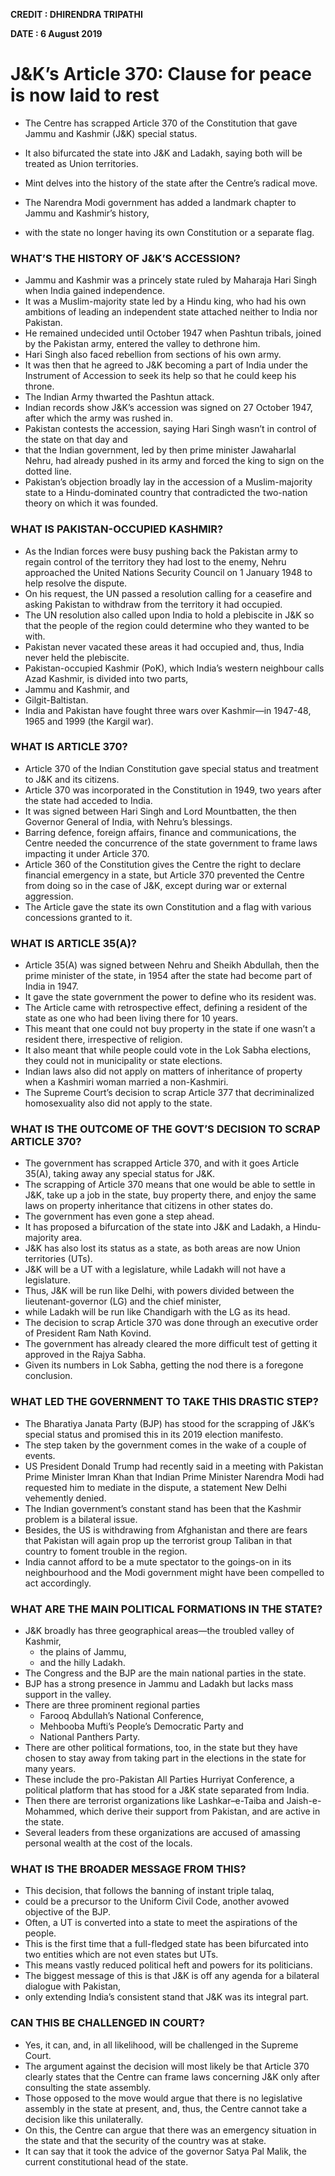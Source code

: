 **CREDIT : DHIRENDRA TRIPATHI**

**DATE : 6 August 2019**

# J&K’s Article 370: Clause for peace is now laid to rest
- The Centre has scrapped Article 370 of the Constitution that gave Jammu and Kashmir (J&K) special status.
- It also bifurcated the state into J&K and Ladakh, saying both will be treated as Union territories.
- Mint delves into the history of the state after the Centre’s radical move.


- The Narendra Modi government has added a landmark chapter to Jammu and Kashmir’s history,
- with the state no longer having its own Constitution or a separate flag.


### WHAT’S THE HISTORY OF J&K’S ACCESSION?
- Jammu and Kashmir was a princely state ruled by Maharaja Hari Singh when India gained independence.
- It was a Muslim-majority state led by a Hindu king, who had his own ambitions of leading an independent state attached neither to India nor Pakistan.
- He remained undecided until October 1947 when Pashtun tribals, joined by the Pakistan army, entered the valley to dethrone him.
- Hari Singh also faced rebellion from sections of his own army.
- It was then that he agreed to J&K becoming a part of India under the Instrument of Accession to seek its help so that he could keep his throne.
- The Indian Army thwarted the Pashtun attack.
- Indian records show J&K’s accession was signed on 27 October 1947, after which the army was rushed in.
- Pakistan contests the accession, saying Hari Singh wasn’t in control of the state on that day and
- that the Indian government, led by then prime minister Jawaharlal Nehru, had already pushed in its army and forced the king to sign on the dotted line.
- Pakistan’s objection broadly lay in the accession of a Muslim-majority state to a Hindu-dominated country that contradicted the two-nation theory on which it was founded.


### WHAT IS PAKISTAN-OCCUPIED KASHMIR?
-  As the Indian forces were busy pushing back the Pakistan army to regain control of the territory they had lost to the enemy, Nehru approached the United Nations Security Council on 1 January 1948 to help resolve the dispute.
-  On his request, the UN passed a resolution calling for a ceasefire and asking Pakistan to withdraw from the territory it had occupied.
-  The UN resolution also called upon India to hold a plebiscite in J&K so that the people of the region could determine who they wanted to be with.
-  Pakistan never vacated these areas it had occupied and, thus, India never held the plebiscite.
-  Pakistan-occupied Kashmir (PoK), which India’s western neighbour calls Azad Kashmir, is divided into two parts,
  -  Jammu and Kashmir, and 
  -  Gilgit-Baltistan. 
-  India and Pakistan have fought three wars over Kashmir—in 1947-48, 1965 and 1999 (the Kargil war).


### WHAT IS ARTICLE 370?
- Article 370 of the Indian Constitution gave special status and treatment to J&K and its citizens.
- Article 370 was incorporated in the Constitution in 1949, two years after the state had acceded to India.
- It was signed between Hari Singh and Lord Mountbatten, the then Governor General of India, with Nehru’s blessings.
- Barring defence, foreign affairs, finance and communications, the Centre needed the concurrence of the state government to frame laws impacting it under Article 370.
- Article 360 of the Constitution gives the Centre the right to declare financial emergency in a state, but Article 370 prevented the Centre from doing so in the case of J&K, except during war or external aggression.
- The Article gave the state its own Constitution and a flag with various concessions granted to it.


### WHAT IS ARTICLE 35(A)?
-  Article 35(A) was signed between Nehru and Sheikh Abdullah, then the prime minister of the state, in 1954 after the state had become part of India in 1947.
-  It gave the state government the power to define who its resident was.
-  The Article came with retrospective effect, defining a resident of the state as one who had been living there for 10 years.
-  This meant that one could not buy property in the state if one wasn’t a resident there, irrespective of religion.
-  It also meant that while people could vote in the Lok Sabha elections, they could not in municipality or state elections.
-  Indian laws also did not apply on matters of inheritance of property when a Kashmiri woman married a non-Kashmiri.
-  The Supreme Court’s decision to scrap Article 377 that decriminalized homosexuality also did not apply to the state.


### WHAT IS THE OUTCOME OF THE GOVT’S DECISION TO SCRAP ARTICLE 370?
- The government has scrapped Article 370, and with it goes Article 35(A), taking away any special status for J&K.
- The scrapping of Article 370 means that one would be able to settle in J&K, take up a job in the state, buy property there, and enjoy the same laws on property inheritance that citizens in other states do.
- The government has even gone a step ahead.
- It has proposed a bifurcation of the state into J&K and Ladakh, a Hindu-majority area.
- J&K has also lost its status as a state, as both areas are now Union territories (UTs).
- J&K will be a UT with a legislature, while Ladakh will not have a legislature.
- Thus, J&K will be run like Delhi, with powers divided between the lieutenant-governor (LG) and the chief minister,
- while Ladakh will be run like Chandigarh with the LG as its head.
- The decision to scrap Article 370 was done through an executive order of President Ram Nath Kovind.
- The government has already cleared the more difficult test of getting it approved in the Rajya Sabha.
- Given its numbers in Lok Sabha, getting the nod there is a foregone conclusion.

### WHAT LED THE GOVERNMENT TO TAKE THIS DRASTIC STEP?
- The Bharatiya Janata Party (BJP) has stood for the scrapping of J&K’s special status and promised this in its 2019 election manifesto.
- The step taken by the government comes in the wake of a couple of events.
- US President Donald Trump had recently said in a meeting with Pakistan Prime Minister Imran Khan that Indian Prime Minister Narendra Modi had requested him to mediate in the dispute, a statement New Delhi vehemently denied.
- The Indian government’s constant stand has been that the Kashmir problem is a bilateral issue.
- Besides, the US is withdrawing from Afghanistan and there are fears that Pakistan will again prop up the terrorist group Taliban in that country to foment trouble in the region.
- India cannot afford to be a mute spectator to the goings-on in its neighbourhood and the Modi government might have been compelled to act accordingly.

### WHAT ARE THE MAIN POLITICAL FORMATIONS IN THE STATE?
- J&K broadly has three geographical areas—the troubled valley of Kashmir,
  - the plains of Jammu,
  - and the hilly Ladakh. 
- The Congress and the BJP are the main national parties in the state.
- BJP has a strong presence in Jammu and Ladakh but lacks mass support in the valley.
- There are three prominent regional parties
  - Farooq Abdullah’s National Conference,
  - Mehbooba Mufti’s People’s Democratic Party and 
  - National Panthers Party.
- There are other political formations, too, in the state but they have chosen to stay away from taking part in the elections in the state for many years.
- These include the pro-Pakistan All Parties Hurriyat Conference, a political platform that has stood for a J&K state separated from India.
- Then there are terrorist organizations like Lashkar–e-Taiba and Jaish-e-Mohammed, which derive their support from Pakistan, and are active in the state.
- Several leaders from these organizations are accused of amassing personal wealth at the cost of the locals.

### WHAT IS THE BROADER MESSAGE FROM THIS?
- This decision, that follows the banning of instant triple talaq,
- could be a precursor to the Uniform Civil Code, another avowed objective of the BJP.
- Often, a UT is converted into a state to meet the aspirations of the people.
- This is the first time that a full-fledged state has been bifurcated into two entities which are not even states but UTs.
- This means vastly reduced political heft and powers for its politicians.
- The biggest message of this is that J&K is off any agenda for a bilateral dialogue with Pakistan,
- only extending India’s consistent stand that J&K was its integral part.

### CAN THIS BE CHALLENGED IN COURT?
- Yes, it can, and, in all likelihood, will be challenged in the Supreme Court.
- The argument against the decision will most likely be that Article 370 clearly states that the Centre can frame laws concerning J&K only after consulting the state assembly.
- Those opposed to the move would argue that there is no legislative assembly in the state at present, and, thus, the Centre cannot take a decision like this unilaterally.
- On this, the Centre can argue that there was an emergency situation in the state and that the security of the country was at stake.
- It can say that it took the advice of the governor Satya Pal Malik, the current constitutional head of the state.


